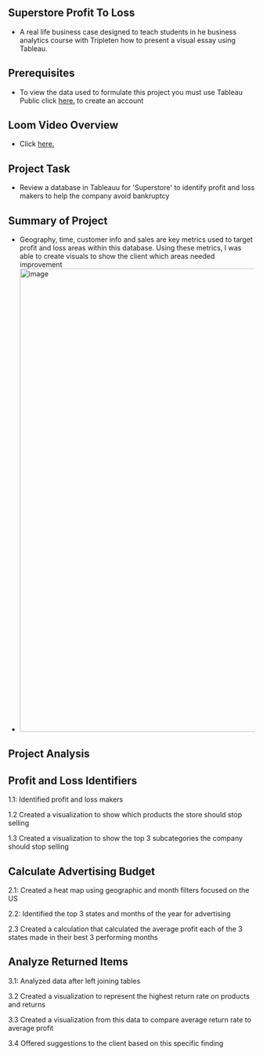 ## Superstore Profit To Loss
* A real life business case designed to teach students in he business analytics course with Tripleten how to present a visual essay using Tableau.
## Prerequisites
* To view the data used to formulate this project you must use Tableau Public click  <a href='https://id.tableau.com/register?clientId=wcS7HwY98qdfgBREHT7Xoln7ipc75U0a' target=_blank><u>here</u>.</a> to create an account
## Loom Video Overview
* Click <a href='https://www.loom.com/share/564730e265b34830968c140367ca455e?sid=8a3df339-8a14-4cea-a4b0-f13359b1e52f' target=_blank><u>here</u>.</a>
## Project Task
* Review a database in Tableauu for 'Superstore' to identify profit and loss makers to help the company avoid bankruptcy
## Summary of Project
* Geography, time, customer info and sales are key metrics used to target profit and loss areas within this database. Using these metrics, I was able to create visuals to show the client which areas needed improvement
* <img width="944" alt="image" src="https://github.com/jasminerc23/Data_Projects_Tripleten/assets/165707643/147c6cb4-2fdb-4e57-ac58-e0dd8839fb07">
## Project Analysis
## Profit and Loss Identifiers
1.1: Identified profit and loss makers

1.2 Created a visualization to show which products the store should stop selling

1.3 Created a visualization to show the top 3 subcategories the company should stop selling

## Calculate Advertising Budget
2.1: Created a heat map using geographic and month filters focused on the US

2.2: Identified the top 3 states and months of the year for advertising

2.3 Created a calculation that calculated the average profit each of the 3 states made in their best 3 performing months

## Analyze Returned Items
3.1: Analyzed data after left joining tables

3.2 Created a visualization to represent the highest return rate on products and returns

3.3 Created a visualization from this data to compare average return rate to average profit

3.4 Offered suggestions to the client based on this specific finding





